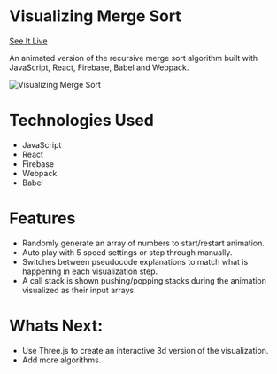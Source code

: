 # Visualizing Merge Sort
[See It Live](https://visualizing-merge-sort.web.app/)  

An animated version of the recursive merge sort algorithm built with JavaScript, React, Firebase, Babel and Webpack.

![Visualizing Merge Sort](https://user-images.githubusercontent.com/48269593/64838341-5055a680-d5b8-11e9-9eef-6d918d2775b1.png)

# Technologies Used
* JavaScript
* React
* Firebase
* Webpack
* Babel

# Features
* Randomly generate an array of numbers to start/restart animation.
* Auto play with 5 speed settings or step through manually.
* Switches between pseudocode explanations to match what is happening in each visualization step.
* A call stack is shown pushing/popping stacks during the animation visualized as their input arrays.

# Whats Next:
* Use Three.js to create an interactive 3d version of the visualization.
* Add more algorithms.

